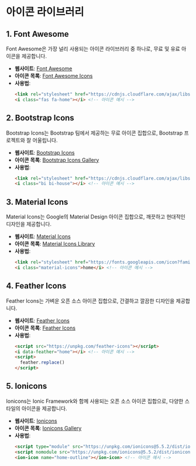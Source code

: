 # 아이콘 라이브러리

## 1. Font Awesome
Font Awesome은 가장 널리 사용되는 아이콘 라이브러리 중 하나로, 무료 및 유료 아이콘을 제공합니다.

- **웹사이트**: [Font Awesome](https://fontawesome.com/)
- **아이콘 목록**: [Font Awesome Icons](https://fontawesome.com/icons?d=gallery&m=free)
- **사용법**:
    ```html
    <link rel="stylesheet" href="https://cdnjs.cloudflare.com/ajax/libs/font-awesome/6.0.0-beta3/css/all.min.css">
    <i class="fas fa-home"></i> <!-- 아이콘 예시 -->
    ```

## 2. Bootstrap Icons
Bootstrap Icons는 Bootstrap 팀에서 제공하는 무료 아이콘 집합으로, Bootstrap 프로젝트와 잘 어울립니다.

- **웹사이트**: [Bootstrap Icons](https://icons.getbootstrap.com/)
- **아이콘 목록**: [Bootstrap Icons Gallery](https://icons.getbootstrap.com/)
- **사용법**:
    ```html
    <link rel="stylesheet" href="https://cdnjs.cloudflare.com/ajax/libs/bootstrap-icons/1.5.0/font/bootstrap-icons.min.css">
    <i class="bi bi-house"></i> <!-- 아이콘 예시 -->
    ```

## 3. Material Icons
Material Icons는 Google의 Material Design 아이콘 집합으로, 깨끗하고 현대적인 디자인을 제공합니다.

- **웹사이트**: [Material Icons](https://material.io/resources/icons/)
- **아이콘 목록**: [Material Icons Library](https://material.io/resources/icons/)
- **사용법**:
    ```html
    <link rel="stylesheet" href="https://fonts.googleapis.com/icon?family=Material+Icons">
    <i class="material-icons">home</i> <!-- 아이콘 예시 -->
    ```

## 4. Feather Icons
Feather Icons는 가벼운 오픈 소스 아이콘 집합으로, 간결하고 깔끔한 디자인을 제공합니다.

- **웹사이트**: [Feather Icons](https://feathericons.com/)
- **아이콘 목록**: [Feather Icons](https://feathericons.com/)
- **사용법**:
    ```html
    <script src="https://unpkg.com/feather-icons"></script>
    <i data-feather="home"></i> <!-- 아이콘 예시 -->
    <script>
      feather.replace()
    </script>
    ```

## 5. Ionicons
Ionicons는 Ionic Framework와 함께 사용되는 오픈 소스 아이콘 집합으로, 다양한 스타일의 아이콘을 제공합니다.

- **웹사이트**: [Ionicons](https://ionicons.com/)
- **아이콘 목록**: [Ionicons Gallery](https://ionicons.com/)
- **사용법**:
    ```html
    <script type="module" src="https://unpkg.com/ionicons@5.5.2/dist/ionicons/ionicons.esm.js"></script>
    <script nomodule src="https://unpkg.com/ionicons@5.5.2/dist/ionicons/ionicons.js"></script>
    <ion-icon name="home-outline"></ion-icon> <!-- 아이콘 예시 -->
    ```
